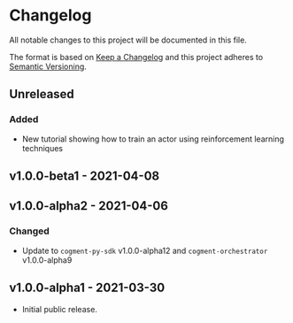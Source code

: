 # Changelog

All notable changes to this project will be documented in this file.

The format is based on [Keep a Changelog](http://keepachangelog.com/en/1.0.0/)
and this project adheres to [Semantic Versioning](http://semver.org/spec/v2.0.0.html).

## Unreleased

### Added

- New tutorial showing how to train an actor using reinforcement learning techniques

## v1.0.0-beta1 - 2021-04-08

## v1.0.0-alpha2 - 2021-04-06

### Changed

- Update to `cogment-py-sdk` v1.0.0-alpha12 and `cogment-orchestrator` v1.0.0-alpha9

## v1.0.0-alpha1 - 2021-03-30

- Initial public release.
